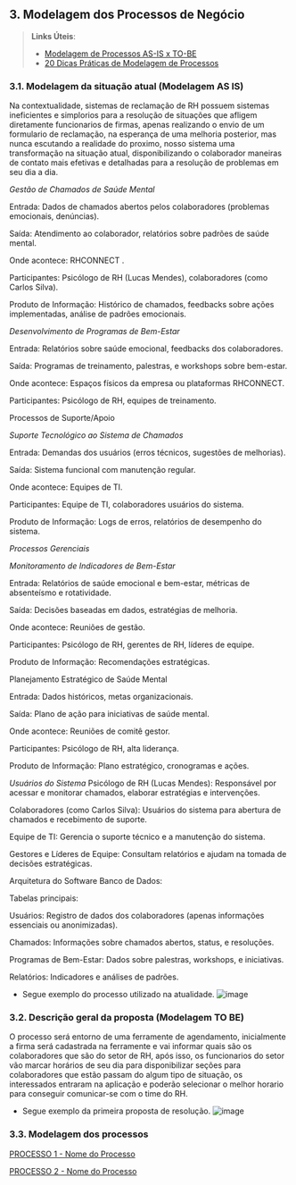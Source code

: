 ## 3. Modelagem dos Processos de Negócio


> **Links Úteis**:
> - [Modelagem de Processos AS-IS x TO-BE](https://dheka.com.br/modelagem-as-is-to-be/)
> - [20 Dicas Práticas de Modelagem de Processos](https://dheka.com.br/20-dicas-praticas-de-modelagem-de-processos/)

### 3.1. Modelagem da situação atual (Modelagem AS IS)

Na contextualidade, sistemas de reclamação de RH possuem sistemas ineficientes e simplorios para a resolução de situações que afligem diretamente funcionarios de firmas, apenas realizando o envio de um formulario de reclamação, na esperança de uma melhoria posterior, mas nunca escutando a realidade do proximo, nosso sistema uma transformação na situação atual, disponibilizando o colaborador maneiras de contato mais efetivas e detalhadas para a resolução de problemas em seu dia a dia.

*Gestão de Chamados de Saúde Mental*

Entrada: Dados de chamados abertos pelos colaboradores (problemas emocionais, denúncias).

Saída: Atendimento ao colaborador, relatórios sobre padrões de saúde mental.

Onde acontece:  RHCONNECT .

Participantes: Psicólogo de RH (Lucas Mendes), colaboradores (como Carlos Silva).

Produto de Informação: Histórico de chamados, feedbacks sobre ações implementadas, análise de padrões emocionais.

*Desenvolvimento de Programas de Bem-Estar*

Entrada: Relatórios sobre saúde emocional, feedbacks dos colaboradores.

Saída: Programas de treinamento, palestras, e workshops sobre bem-estar.

Onde acontece: Espaços físicos da empresa ou plataformas RHCONNECT.

Participantes: Psicólogo de RH, equipes de treinamento.

Processos de Suporte/Apoio

*Suporte Tecnológico ao Sistema de Chamados*

Entrada: Demandas dos usuários (erros técnicos, sugestões de melhorias).

Saída: Sistema funcional com manutenção regular.

Onde acontece: Equipes de TI.

Participantes: Equipe de TI, colaboradores usuários do sistema.

Produto de Informação: Logs de erros, relatórios de desempenho do sistema.

*Processos Gerenciais*

*Monitoramento de Indicadores de Bem-Estar*

Entrada: Relatórios de saúde emocional e bem-estar, métricas de absenteísmo e rotatividade.

Saída: Decisões baseadas em dados, estratégias de melhoria.

Onde acontece: Reuniões de gestão.

Participantes: Psicólogo de RH, gerentes de RH, líderes de equipe.

Produto de Informação: Recomendações estratégicas.

Planejamento Estratégico de Saúde Mental

Entrada: Dados históricos, metas organizacionais.

Saída: Plano de ação para iniciativas de saúde mental.

Onde acontece: Reuniões de comitê gestor.

Participantes: Psicólogo de RH, alta liderança.

Produto de Informação: Plano estratégico, cronogramas e ações.

*Usuários do Sistema*
Psicólogo de RH (Lucas Mendes): Responsável por acessar e monitorar chamados, elaborar estratégias e intervenções.

Colaboradores (como Carlos Silva): Usuários do sistema para abertura de chamados e recebimento de suporte.

Equipe de TI: Gerencia o suporte técnico e a manutenção do sistema.

Gestores e Líderes de Equipe: Consultam relatórios e ajudam na tomada de decisões estratégicas.

Arquitetura do Software
Banco de Dados:

Tabelas principais:

Usuários: Registro de dados dos colaboradores (apenas informações essenciais ou anonimizadas).

Chamados: Informações sobre chamados abertos, status, e resoluções.

Programas de Bem-Estar: Dados sobre palestras, workshops, e iniciativas.

Relatórios: Indicadores e análises de padrões.

- Segue exemplo do processo utilizado na atualidade.
![image](https://github.com/user-attachments/assets/571d5a46-930e-4309-80d4-38eec54809a6)

### 3.2. Descrição geral da proposta (Modelagem TO BE)

O processo será entorno de uma ferramente de agendamento, inicialmente a firma será cadastrada na ferramente e vai informar quais são os colaboradores que são do setor de RH, após isso, os funcionarios do setor vão marcar horários de seu dia para disponibilizar seções para colaboradores que estão passam do algum tipo de situação, os interessados entraram na aplicação e poderão selecionar o melhor horario para conseguir comunicar-se com o time do RH.

- Segue exemplo da primeira proposta de resolução.
![image](https://github.com/user-attachments/assets/0cea4a50-77dd-4efd-9653-ba1b5400903b)

### 3.3. Modelagem dos processos

[PROCESSO 1 - Nome do Processo](./processos/processo-1-nome-do-processo.md "Detalhamento do Processo 1.")

[PROCESSO 2 - Nome do Processo](./processos/processo-2-nome-do-processo.md "Detalhamento do Processo 2.")
